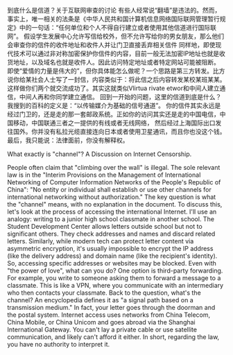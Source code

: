  到底什么是信道？关于互联网审查的讨论
有些人经常说“翻墙”是违法的。然而，事实上，唯一相关的法条是《中华人民共和国计算机信息网络国际联网管理暂行规定》中的一句话：“任何单位和个人不得自行建立或者使用其他信道进行国际联网”。
假设学生发展中心允许写信给校外，但不允许写给你的男女朋友，那么他们会审查你的信件的收件地址和收件人并让门卫直接丢弃相关信件
同样地，即使现代技术可以通过非对称加密保护你信件的内容，目前一般无法加密IP地址也就是收货地址，以及域名也就是收件人。因此访问特定地址或者特定网站可能被阻断。
即使“爱情的力量是伟大的”，但你具体能怎么做呢？一个思路是第三方转发。比方说你给某社会人士写了一封信，内容类似于：将此信之后内容转发某校某班某某。这样做你们两个就交流成功了。其实这就类似Vlirtua rivate etwor和中间人建立通信，中间人再和你同学建立通信。
回到一开始的问题，这里的信道到底是什么？我搜到的百科的定义是：“以传输媒介为基础的信号通道”。
你的信件其实永远是经过门卫的，还是走的那一套邮政系统。正如你的访问其实还是走的中国电信，中国移动，中国联通三者之一提供的有线或者无线网络， 然后经过上海国际出口发往国外。你并没有私拉光缆直接连向日本或者使用卫星通讯，而且你也没这个钱。
最后，我只能说：法律面前，你没有解释权。

What exactly is "channel"? A Discussion on Internet Censorship. 

People often claim that "climbing over the wall" is illegal. The sole relevant law is in the "Interim Provisions on the Management of International Networking of Computer Information Networks of the People's Republic of China": "No entity or individual shall establish or use other channels for international networking without authorization."
The key question is what the "channel" means, with no explanation in the document. To discuss this, let's look at the process of accessing the international Internet. I'll use an analogy: writing to a junior high school classmate in another school. The Student Development Center allows letters outside school but not to significant others. They check addresses and names and discard related letters.
Similarly, while modern tech can protect letter content via asymmetric encryption, it's usually impossible to encrypt the IP address (like the delivery address) and domain name (like the recipient's identity). So, accessing specific addresses or websites may be blocked.
Even with "the power of love", what can you do? One option is third-party forwarding. For example, you write to someone asking them to forward a message to a classmate. This is like a VPN, where you communicate with an intermediary who then contacts your classmate.
Back to the question, what's the channel? An encyclopedia defines it as "a signal path based on a transmission medium." In fact, your letter goes through the doorman and the postal system. Internet access uses networks from China Telecom, China Mobile, or China Unicom and goes abroad via the Shanghai International Gateway. You can't lay a private cable or use satellite communication, and likely can't afford it either.
In short, regarding the law, you have no authority to interpret it.
<!--stackedit_data:
eyJoaXN0b3J5IjpbLTQ3ODExMzI5MCwtMTUxMjA1NDcwNCwtMT
cxNDU3NTE4LC0xMTYyNzkwNCwtMTE4NTE3NTExLC0xMjc5NjA3
MzE0LC04NTA5MjM0MDMsNDk0NDYyNTE2LC04NDcyMTM5MDQsMT
EzNjY2NTQ1N119
-->